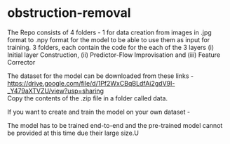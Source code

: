 # obstruction-removal

The Repo consists of 4 folders - 
  1 for data creation from images in .jpg format to .npy format for the model to be able to use them as input for training.
  3 folders, each contain the code for the each of the 3 layers (i) Initial layer Construction, (ii) Predictor-Flow Improvisation and (iii) Feature Corrector

The dataset for the model can be downloaded from these links - https://drive.google.com/file/d/1Pf2WxCBqBLdfAi2gdV9I-_Y479aXTVZU/view?usp=sharing   
Copy the contents of the .zip file in a folder called data.

If you want to create and train the model on your own dataset - 

The model has to be trained end-to-end and the pre-trained model cannot be provided at this time due their large size.U
